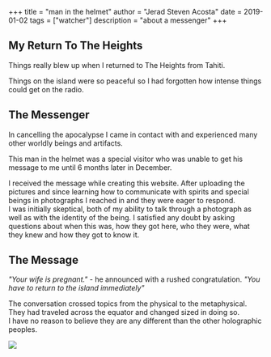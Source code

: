 +++ 
title = "man in the helmet" 
author = "Jerad Steven Acosta" 
date = 2019-01-02
tags = ["watcher"]
description = "about a messenger" 
+++

## My Return To The Heights  

Things really blew up when I returned to The Heights from Tahiti. <br>

Things on the island were so peaceful so I had forgotten how intense things could get on the radio. <br>

## The Messenger  

In cancelling the apocalypse I came in contact with and experienced many other worldly beings and artifacts. <br>

This man in the helmet was a special visitor who was unable to get his message to me until 6 months later in December. <br>

I received the message while creating this website. After uploading the pictures and since learning how to communicate with spirits and special beings in photographs I reached in and they were eager to respond. <br>
I was initially skeptical, both of my ability to talk through a photograph as well as with the identity of the being. I satisfied any doubt by asking questions about when this was, how they got here, who they were, what they knew and how they got to know it. <br>

## The Message

_"Your wife is pregnant."_ - he announced with a rushed congratulation.
_"You have to return to the island immediately"_

The conversation crossed topics from the physical to the metaphysical. They had traveled across the equator and changed sized in doing so. <br>
I have no reason to believe they are any different than the other holographic peoples. 

![](https://radiobed.jerad.xyz/images/bedroom/body.jpeg)
